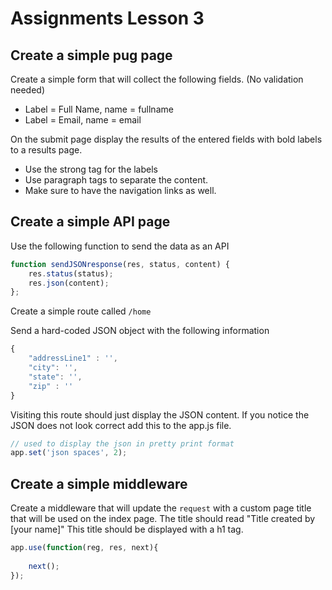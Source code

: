 # Assignments Lesson 3

## Create a simple pug page

Create a simple form that will collect the following fields. (No validation needed)
 - Label = Full Name, name = fullname 
 - Label = Email, name = email

On the submit page display the results of the entered fields with bold labels to a results page.
 - Use the strong tag for the labels
 - Use paragraph tags to separate the content.
 - Make sure to have the navigation links as well.


## Create a simple API page

Use the following function to send the data as an API

```js
function sendJSONresponse(res, status, content) {
    res.status(status);
    res.json(content);
};
```

Create a simple route called `/home`

Send a hard-coded JSON object with the following information

```js
{
    "addressLine1" : '',
    "city": '',
    "state": '',
    "zip" : ''
}
```

Visiting this route should just display the JSON content. If you notice the JSON does not look correct add this to the app.js file.

```js
// used to display the json in pretty print format
app.set('json spaces', 2);
```

## Create a simple middleware

Create a middleware that will update the `request` with a custom page title that will be used on the index page.  The title should read "Title created by [your name]"  This title should be displayed with a h1 tag.

```js
app.use(function(reg, res, next){
    
    next();
});
```